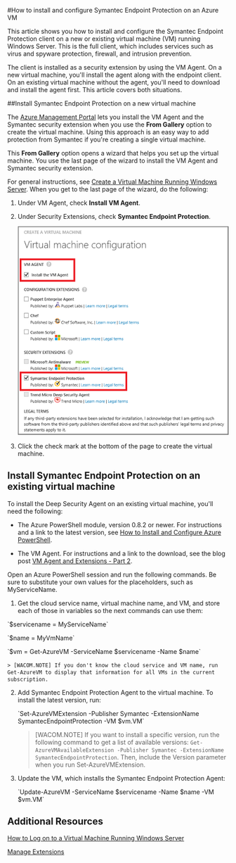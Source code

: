 <properties title="How to install and configure Symantec Endpoint Protection on an Azure VM" pageTitle="How to install and configure Symantec Endpoint Protection on an Azure VM" description="Describes installing and configuring Symantec Endpoint Protection on a VM in Azure" metaKeywords="" services="virtual machines" solutions="" documentationCenter="" authors="kathydav" manager="timlt" videoId="" scriptId="" />

#How to install and configure Symantec Endpoint Protection on an Azure VM

This article shows you how to install and configure the Symantec Endpoint Protection client on a new or existing virtual machine (VM) running Windows Server. This is the full client, which includes services such as virus and spyware protection, firewall, and intrusion prevention. 

The client is installed as a security extension by using the VM Agent. On a new virtual machine, you'll install the agent along with the endpoint client. On an existing virtual machine without the agent, you'll need to download and install the agent first. This article covers both situations.

<!--
If you have an existing subscription from Symantec for an on-premises solution, you can use it to protect your Azure virtual machines. If you're not a customer yet, you can sign up for a trial subscription. For more information about this solution, see [Symantec Endpoint Protection on Microsoft's Azure platform](http://go.microsoft.com/fwlink/p/?LinkId=403942). This page also provides links to licensing information and alternative instructions for installing the client if you're already a Symantec customer.
-->
##Install Symantec Endpoint Protection on a new virtual machine

The [Azure Management Portal](http://manage.windowsazure.cn) lets you install the VM Agent and the Symantec security extension when you use the **From Gallery** option to create the virtual machine. Using this approach is an easy way to add protection from Symantec if you're creating a single virtual machine. 

This **From Gallery** option opens a wizard that helps you set up the virtual machine. You use the last page of the wizard to install the VM Agent and Symantec security extension. 

For general instructions, see [Create a Virtual Machine Running Windows Server](/zh-cn/documentation/articles/virtual-machines-windows-tutorial/). When you get to the last page of the wizard, do the following:

1.	Under VM Agent, check **Install VM Agent**.

2.	Under Security Extensions, check **Symantec Endpoint Protection**.


	![Install the VM Agent and the Endpoint Protection Client](./media/virtual-machines-install-symantec/InstallVMAgentandSymantec.png)

3.	Click the check mark at the bottom of the page to create the virtual machine.

## Install Symantec Endpoint Protection on an existing virtual machine

To install the Deep Security Agent on an existing virtual machine, you'll need the following:

- The Azure PowerShell module, version 0.8.2 or newer. For instructions and a link to the latest version, see [How to Install and Configure Azure PowerShell](/zh-cn/documentation/articles/install-configure-powershell/).  

- The VM Agent. For instructions and a link to the download, see the blog post [VM Agent and Extensions - Part 2](http://azure.microsoft.com/blog/2014/04/15/vm-agent-and-extensions-part-2/).

Open an Azure PowerShell session and run the following commands. Be sure to substitute your own values for the placeholders, such as MyServiceName.

1.	Get the cloud service name, virtual machine name, and VM, and store each of those in variables so the next commands can use them:
<p>`$servicename = MyServiceName`
<p>`$name = MyVmName`
<p>`$vm = Get-AzureVM -ServiceName $servicename -Name $name`

	> [WACOM.NOTE] If you don't know the cloud service and VM name, run Get-AzureVM to display that information for all VMs in the current subscription.

2.	Add Symantec Endpoint Protection Agent to the virtual machine. To install the latest version, run:
	<p>`Set-AzureVMExtension -Publisher Symantec -ExtensionName SymantecEndpointProtection -VM $vm.VM`

	> [WACOM.NOTE] If you want to install a specific version, run the following command to get a list of available versions: `Get-AzureVMAvailableExtension -Publisher Symantec -ExtensionName SymantecEndpointProtection`. 
Then, include the Version parameter when you run Set-AzureVMExtension.

3.	Update the VM, which installs the Symantec Endpoint Protection Agent:
	<p>`Update-AzureVM -ServiceName $servicename -Name $name -VM $vm.VM`


## Additional Resources
[How to Log on to a Virtual Machine Running Windows Server]

[Manage Extensions]

<!--Link references-->
[How to Log on to a Virtual Machine Running Windows Server]: /zh-cn/documentation/articles/virtual-machines-log-on-windows-server/
[Manage Extensions]: http://msdn.microsoft.com/zh-cn/library/dn606311.aspx


